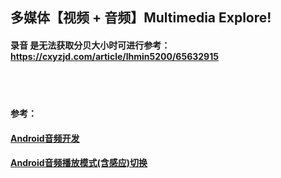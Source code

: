 ## 多媒体【视频 + 音频】Multimedia Explore!

####  录音 是无法获取分贝大小时可进行参考：https://cxyzjd.com/article/lhmin5200/65632915

<br></br>
####  参考：
####  [Android音频开发](https://github.com/zhaolewei/ZlwAudioRecorder)
#### [Android音频播放模式(含感应)切换](https://blog.csdn.net/u010936731/article/details/70599482/?utm_medium=distribute.pc_relevant.none-task-blog-2~default~baidujs_title~default-0.highlightwordscore&spm=1001.2101.3001.4242.1)

